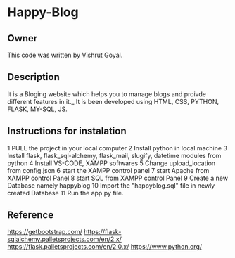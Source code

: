 # Happy-Blog

## Owner

This code was written by Vishrut Goyal.


## Description

It is a Bloging website which helps you to manage blogs and proivde different features in it._
It is been developed using HTML, CSS, PYTHON, FLASK, MY-SQL, JS.

## Instructions for instalation

1 PULL the project in your local computer
2 Install python in local machine
3 Install flask, flask_sql-alchemy, flask_mail, slugify, datetime modules from python
4 Install VS-CODE, XAMPP softwares
5 Change upload_location from config.json
6 start the XAMPP control panel
7 start Apache from XAMPP control Panel
8 start SQL from XAMPP control Panel
9 Create a new Database namely happyblog
10 Import the "happyblog.sql" file in newly created Database
11 Run the app.py file.

## Reference

https://getbootstrap.com/
https://flask-sqlalchemy.palletsprojects.com/en/2.x/
https://flask.palletsprojects.com/en/2.0.x/
https://www.python.org/
